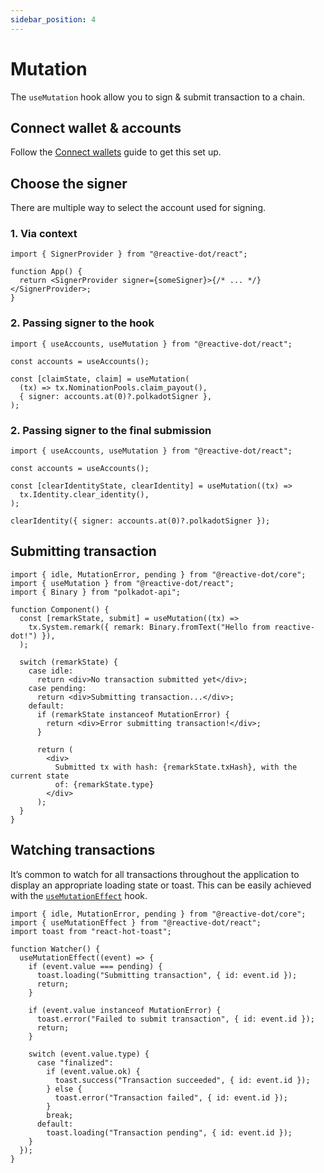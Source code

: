 ```yaml
---
sidebar_position: 4
---
```


# Mutation

The `useMutation` hook allow you to sign & submit transaction to a chain.

## Connect wallet & accounts

Follow the [Connect wallets](./connect-wallets.mdx) guide to get this set up.

## Choose the signer

There are multiple way to select the account used for signing.

### 1. Via context

```tsx
import { SignerProvider } from "@reactive-dot/react";

function App() {
  return <SignerProvider signer={someSigner}>{/* ... */}</SignerProvider>;
}
```

### 2. Passing signer to the hook

```tsx
import { useAccounts, useMutation } from "@reactive-dot/react";

const accounts = useAccounts();

const [claimState, claim] = useMutation(
  (tx) => tx.NominationPools.claim_payout(),
  { signer: accounts.at(0)?.polkadotSigner },
);
```

### 2. Passing signer to the final submission

```tsx
import { useAccounts, useMutation } from "@reactive-dot/react";

const accounts = useAccounts();

const [clearIdentityState, clearIdentity] = useMutation((tx) =>
  tx.Identity.clear_identity(),
);

clearIdentity({ signer: accounts.at(0)?.polkadotSigner });
```

## Submitting transaction

```tsx
import { idle, MutationError, pending } from "@reactive-dot/core";
import { useMutation } from "@reactive-dot/react";
import { Binary } from "polkadot-api";

function Component() {
  const [remarkState, submit] = useMutation((tx) =>
    tx.System.remark({ remark: Binary.fromText("Hello from reactive-dot!") }),
  );

  switch (remarkState) {
    case idle:
      return <div>No transaction submitted yet</div>;
    case pending:
      return <div>Submitting transaction...</div>;
    default:
      if (remarkState instanceof MutationError) {
        return <div>Error submitting transaction!</div>;
      }

      return (
        <div>
          Submitted tx with hash: {remarkState.txHash}, with the current state
          of: {remarkState.type}
        </div>
      );
  }
}
```

## Watching transactions

It’s common to watch for all transactions throughout the application to display an appropriate loading state or toast. This can be easily achieved with the [`useMutationEffect`](/api/react/function/useMutationEffect) hook.

```tsx
import { idle, MutationError, pending } from "@reactive-dot/core";
import { useMutationEffect } from "@reactive-dot/react";
import toast from "react-hot-toast";

function Watcher() {
  useMutationEffect((event) => {
    if (event.value === pending) {
      toast.loading("Submitting transaction", { id: event.id });
      return;
    }

    if (event.value instanceof MutationError) {
      toast.error("Failed to submit transaction", { id: event.id });
      return;
    }

    switch (event.value.type) {
      case "finalized":
        if (event.value.ok) {
          toast.success("Transaction succeeded", { id: event.id });
        } else {
          toast.error("Transaction failed", { id: event.id });
        }
        break;
      default:
        toast.loading("Transaction pending", { id: event.id });
    }
  });
}
```
